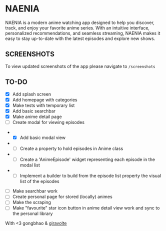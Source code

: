 # NAENIA

NAENIA is a modern anime watching app designed to help you discover, track, and enjoy your favorite anime series. With an intuitive interface, personalized recommendations, and seamless streaming, NAENIA makes it easy to stay up-to-date with the latest episodes and explore new shows.

## SCREENSHOTS

To view updated screenshots of the app please navigate to `/screenshots`

## TO-DO

- [x] Add splash screen
- [x] Add homepage with categories
- [x] Make tests with temporary list
- [x] Add basic searchbar
- [x] Make anime detail page
- [ ] Create modal for viewing episodes
- - [x] Add basic modal view
- - [ ] Create a property to hold episodes in Anime class
- - [ ] Create a 'AnimeEpisode' widget representing each episode in the modal list
- - [ ] Implement a builder to build from the episode list property the visual list of the episodes
- [ ] Make searchbar work
- [ ] Create personal page for stored (locally) animes
- [ ] Make the scraping
- [ ] Make "favourite" star icon button in anime detail view work and sync to the personal library

With <3 gongbhao & [giravolte](https://github.com/giravolte)
